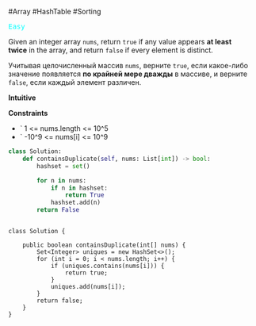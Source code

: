 #Array #HashTable #Sorting 

<kbd><span style="color:cyan;">Easy</span> </kbd>

Given an integer array `nums`, return `true` if any value appears **at least twice** in the array, and return `false` if every element is distinct.

Учитывая целочисленный массив `nums`, верните `true`, если какое-либо значение появляется **по крайней мере дважды** в массиве, и верните `false`, если каждый элемент различен.

**Intuitive**



**Constraints**
- ` 1 <= nums.length <= 10^5
-  ` -10^9 <= nums[i] <= 10^9

```Python
class Solution:
    def containsDuplicate(self, nums: List[int]) -> bool:
        hashset = set()

        for n in nums:
            if n in hashset:
                return True
            hashset.add(n)
        return False

```

```run-java

class Solution {

    public boolean containsDuplicate(int[] nums) {
        Set<Integer> uniques = new HashSet<>();
        for (int i = 0; i < nums.length; i++) {
            if (uniques.contains(nums[i])) {
                return true;
            }
            uniques.add(nums[i]);
        }
        return false;
    }
}
```

